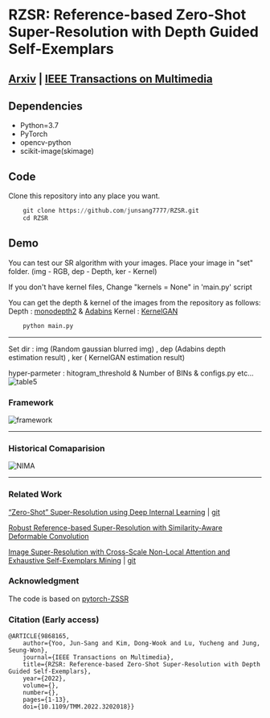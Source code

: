 # RZSR: Reference-based Zero-Shot Super-Resolution with Depth Guided Self-Exemplars

## [Arxiv](https://arxiv.org/abs/2208.11313) | [IEEE Transactions on Multimedia](https://ieeexplore.ieee.org/document/9868165)

## Dependencies
* Python=3.7
* PyTorch
* opencv-python
* scikit-image(skimage)

## Code
Clone this repository into any place you want.

```python
    git clone https://github.com/junsang7777/RZSR.git 
    cd RZSR
```

## Demo
You can test our SR algorithm with your images. Place your image in "set" folder. (img - RGB, dep - Depth, ker - Kernel)

If you don't have kernel files, Change "kernels = None" in 'main.py' script

You can get the depth & kernel of the images from the repository as follows: Depth : [monodepth2](https://github.com/nianticlabs/monodepth2) & [Adabins](https://github.com/shariqfarooq123/AdaBins) Kernel : [KernelGAN](https://github.com/sefibk/KernelGAN)

```python
    python main.py
```


---
Set dir : img (Random gaussian blurred img) , dep (Adabins depth estimation result) , ker ( KernelGAN estimation result)

hyper-parmeter : hitogram_threshold & Number of BINs & configs.py etc...
![table5](https://user-images.githubusercontent.com/37012124/217458860-f75817ab-123a-47ae-a9a7-76de1047743a.png)

### Framework
![framework](https://user-images.githubusercontent.com/37012124/187117833-38ad62e7-cd89-4166-a2b0-6767082b1016.png)

---
### Historical Comaparision

![NIMA](https://user-images.githubusercontent.com/37012124/154197367-abb6d02a-88a2-4c98-ba94-b12e688462d8.png)

---
### Related Work
[“Zero-Shot” Super-Resolution using Deep Internal Learning](https://openaccess.thecvf.com/content_cvpr_2018/papers/Shocher_Zero-Shot_Super-Resolution_Using_CVPR_2018_paper.pdf) | [git](https://github.com/assafshocher/ZSSR)

[Robust Reference-based Super-Resolution
with Similarity-Aware Deformable Convolution](https://openaccess.thecvf.com/content_CVPR_2020/papers/Shim_Robust_Reference-Based_Super-Resolution_With_Similarity-Aware_Deformable_Convolution_CVPR_2020_paper.pdf)

[Image Super-Resolution with Cross-Scale Non-Local Attention
and Exhaustive Self-Exemplars Mining](https://openaccess.thecvf.com/content_CVPR_2020/papers/Mei_Image_Super-Resolution_With_Cross-Scale_Non-Local_Attention_and_Exhaustive_Self-Exemplars_Mining_CVPR_2020_paper.pdf) | [git](https://github.com/SHI-Labs/Cross-Scale-Non-Local-Attention)

### Acknowledgment
The code is based on [pytorch-ZSSR](https://github.com/HarukiYqM/pytorch-ZSSR)

### Citation (Early access)
```
@ARTICLE{9868165,
    author={Yoo, Jun-Sang and Kim, Dong-Wook and Lu, Yucheng and Jung, Seung-Won},
    journal={IEEE Transactions on Multimedia}, 
    title={RZSR: Reference-based Zero-Shot Super-Resolution with Depth Guided Self-Exemplars}, 
    year={2022},
    volume={},
    number={},
    pages={1-13},
    doi={10.1109/TMM.2022.3202018}}
```
